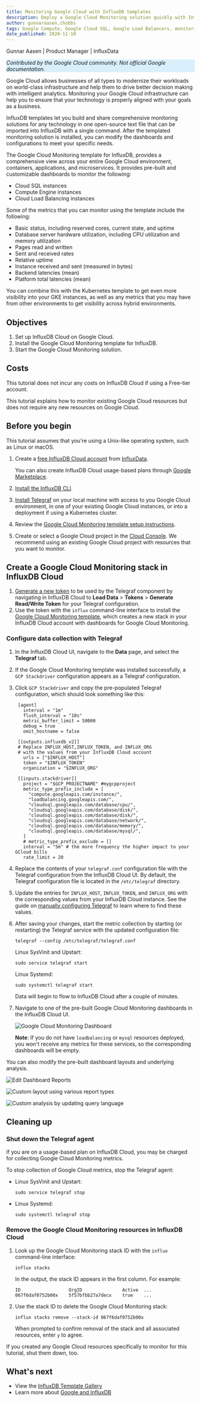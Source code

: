 ```yaml
---
title: Monitoring Google Cloud with InfluxDB templates
description: Deploy a Google Cloud Monitoring solution quickly with InfluxDB templates.
author: gunnaraasen,chobbs
tags: Google Compute, Google Cloud SQL, Google Load Balancers, monitoring, time series, database, metrics, dashboard
date_published: 2020-11-10
---
```


Gunnar Aasen | Product Manager | InfluxData

<p style="background-color:#D9EFFC;"><i>Contributed by the Google Cloud community. Not official Google documentation.</i></p>

Google Cloud allows businesses of all types to modernize their workloads on world-class infrastructure and help them to drive better decision making with 
intelligent analytics. Monitoring your Google Cloud infrastructure can help you to ensure that your technology is properly aligned with your goals as a business.

InfluxDB templates let you build and share comprehensive monitoring solutions for any technology in one open-source text file that can be imported into InfluxDB
with a single command. After the templated monitoring solution is installed, you can modify the dashboards and configurations to meet your specific
needs.

The Google Cloud Monitoring template for InfluxDB, provides a comprehensive view across your entire Google Cloud environment, containers, applications, and 
microservices. It provides pre-built and customizable dashboards to monitor the following:

- Cloud SQL instances
- Compute Engine instances
- Cloud Load Balancing instances

Some of the metrics that you can monitor using the template include the following:

  - Basic status, including reserved cores, current state, and uptime
  - Database server hardware utilization, including CPU utilization and memory utilization
  - Pages read and written
  - Sent and received rates
  - Relative uptime
  - Instance received and sent (measured in bytes)
  - Backend latencies (mean)
  - Platform total latencies (mean)

You can combine this with the Kubernetes template to get even more visibility into your GKE instances, as well as any metrics that you may have from other 
environments to get visibility across hybrid environments.

## Objectives

1. Set up InfluxDB Cloud on Google Cloud.
2. Install the Google Cloud Monitoring template for InfluxDB.
3. Start the Google Cloud Monitoring solution.

## Costs

This tutorial does not incur any costs on InfluxDB Cloud if using a Free-tier account.

This tutorial explains how to monitor existing Google Cloud resources but does not require any new resources on Google Cloud.

## Before you begin

This tutorial assumes that you're using a Unix-like operating system, such as Linux or macOS.

1.  Create a [free InfluxDB Cloud account](https://cloud2.influxdata.com/signup) from [InfluxData](https://www.influxdata.com/partners/google/).

    You can also create InfluxDB Cloud usage-based plans through
    [Google Marketplace](https://console.cloud.google.com/marketplace/details/influxdata-public/cloud2-gcp-marketplace-prod?q=influxdb%20cloud&id=728e75cb-5bc4-4ee1-8bb7-2040e325e91a).
    
1.  [Install the InfluxDB CLI](https://docs.influxdata.com/influxdb/v2.0/get-started/#optional-download-install-and-use-the-influx-cli).
1.  [Install Telegraf](https://docs.influxdata.com/telegraf/latest/introduction/installation/) on your local machine with access to you Google Cloud environment,
    in one of your existing Google Cloud instances, or into a deployment if using a Kubernetes cluster.
1.  Review the
    [Google Cloud Monitoring template setup instructions](https://github.com/influxdata/community-templates/tree/master/gcp_monitoring#setup-instructions).
1.  Create or select a Google Cloud project in the [Cloud Console](https://console.cloud.google.com/). We recommend using an existing Google Cloud project with
    resources that you want to monitor.

## Create a Google Cloud Monitoring stack in InfluxDB Cloud

1.  [Generate a new token](https://docs.influxdata.com/influxdb/v2.0/security/tokens/create-token/) to be used by the Telegraf component by navigating in 
    InfluxDB Cloud to **Load Data** > **Tokens** > **Generate Read/Write Token** for your Telegraf configuration.
1.  Use the token with the `influx` command-line interface to install the
    [Google Cloud Monitoring template](https://github.com/influxdata/community-templates/tree/master/gcp_monitoring), which creates a new stack in your InfluxDB 
    Cloud account with dashboards for Google Cloud Monitoring.

### Configure data collection with Telegraf

1. In the InfluxDB Cloud UI, navigate to the **Data** page, and select the **Telegraf** tab.
2. If the Google Cloud Monitoring template was installed successfully, a `GCP Stackdriver` configuration appears as a Telegraf configuration.
3. Click `GCP Stackdriver` and copy the pre-populated Telegraf configuration, which should look something like this:

        [agent]
          interval = "1m"
          flush_interval = "10s"
          metric_buffer_limit = 50000
          debug = true
          omit_hostname = false

        [[outputs.influxdb_v2]]
        # Replace INFLUX_HOST,INFLUX_TOKEN, and INFLUX_ORG
        # with the values from your InfluxDB Cloud account
          urls = ["$INFLUX_HOST"]
          token = "$INFLUX_TOKEN"
          organization = "$INFLUX_ORG"

        [[inputs.stackdriver]]
          project = "$GCP_PROJECTNAME" #mygcpproject
          metric_type_prefix_include = [
            "compute.googleapis.com/instance/",
            "loadbalancing.googleapis.com/",
            "cloudsql.googleapis.com/database/cpu/",
            "cloudsql.googleapis.com/database/disk/",
            "cloudsql.googleapis.com/database/disk/",
            "cloudsql.googleapis.com/database/network/",
            "cloudsql.googleapis.com/database/memory/",
            "cloudsql.googleapis.com/database/mysql/",
          ]
          # metric_type_prefix_exclude = []
          interval = "5m" # the more frequency the higher impact to your GCloud bills
          rate_limit = 20

1.  Replace the contents of your `telegraf.conf` configuration file with the Telegraf configuration from the InfluxDB Cloud UI. By default, the Telegraf 
    configuration file is located in the `/etc/telegraf` directory.
1.  Update the entries for `INFLUX_HOST`, `INFLUX_TOKEN`, and `INFLUX_ORG` with the corresponding values from your InfluxDB Cloud instance. See the guide on
    [manually configuring Telegraf](https://docs.influxdata.com/influxdb/v2.0/write-data/no-code/use-telegraf/manual-config/) to learn where to find these 
    values.
1.  After saving your changes, start the metric collection by starting (or restarting) the Telegraf service with the updated configuration file:

        telegraf --config /etc/telegraf/telegraf.conf

    Linux SysVinit and Upstart:

        sudo service telegraf start

    Linux Systemd:

        sudo systemctl telegraf start
        
    Data will begin to flow to InfluxDB Cloud after a couple of minutes.

1.  Navigate to one of the pre-built Google Cloud Monitoring dashboards in the InfluxDB Cloud UI.

    ![Google Cloud Monitoring Dashboard](https://storage.googleapis.com/gcp-community/tutorials/influxdb-google-cloud-monitoring-templates/Google-Cloud-SQL-Monitoring-Dashboard.png)

    **Note**: If you do not have `loadbalancing` or `mysql` resources deployed, you won't receive any metrics for these services, so the corresponding dashboards
    will be empty.

You can also modify the pre-built dashboard layouts and underlying analysis.

 ![Edit Dashboard Reports](https://storage.googleapis.com/gcp-community/tutorials/influxdb-google-cloud-monitoring-templates/GCP-edit-dashboard-reports.png)

 ![Custom layout using various report types](https://storage.googleapis.com/gcp-community/tutorials/influxdb-google-cloud-monitoring-templates/GCP-layout-various-reports.png)

 ![Custom analysis by updating query language](https://storage.googleapis.com/gcp-community/tutorials/influxdb-google-cloud-monitoring-templates/GCP-analysis-query.png)

## Cleaning up

### Shut down the Telegraf agent

If you are on a usage-based plan on InfluxDB Cloud, you may be charged for collecting Google Cloud Monitoring metrics. 

To stop collection of Google Cloud metrics, stop the Telegraf agent:

  * Linux SysVinit and Upstart:
  
        sudo service telegraf stop

  * Linux Systemd:
  
        sudo systemctl telegraf stop

### Remove the Google Cloud Monitoring resources in InfluxDB Cloud

1.  Look up the Google Cloud Monitoring stack ID with the `influx` command-line interface:

        influx stacks
        
    In the output, the stack ID appears in the first column. For example:
    
    
        ID                  OrgID               Active  ...
        067f6daf0752b00x    5f57bfbb27a7decx    true    ...

1.  Use the stack ID to delete the Google Cloud Monitoring stack:

        influx stacks remove --stack-id 067f6daf0752b00x

    When prompted to confirm removal of the stack and all associated resources, enter `y` to agree.

If you created any Google Cloud resources specifically to monitor for this tutorial, shut them down, too.

## What's next

- View the [InfluxDB Template Gallery](https://www.influxdata.com/products/influxdb-templates/?utm_source=partner&utm_medium=referral&utm_campaign=2020-10-20_tutorial_influxdb-templates_google&utm_content=google)
- Learn more about [Google and InfluxDB](https://www.influxdata.com/partners/google/?utm_source=partner&utm_medium=referral&utm_campaign=2020-10-20_tutorial_influxdb-templates_google&utm_content=google)
